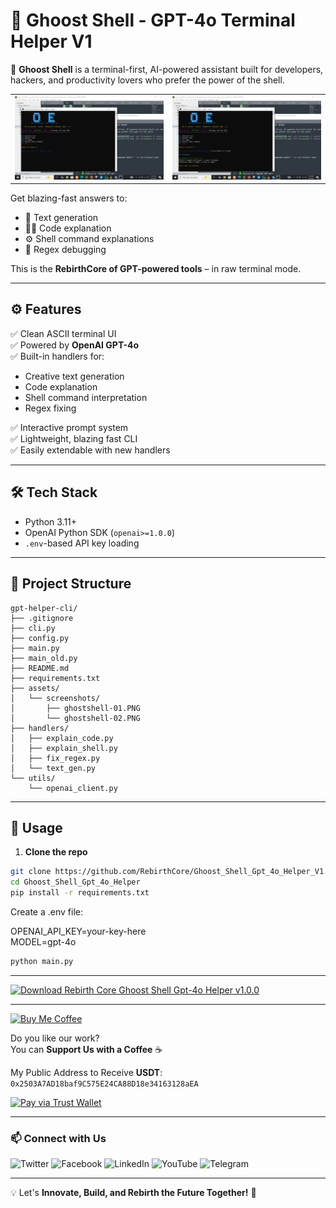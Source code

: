 # 👻 Ghoost Shell - GPT-4o Terminal Helper V1

🚀 **Ghoost Shell** is a terminal-first, AI-powered assistant built for developers, hackers, and productivity lovers who prefer the power of the shell.  

<table>
  <tr>
    <td><img src="assets/screenshots/ghostshell-01.PNG" alt="Screenshot 1" width="100%"/></td>
    <td><img src="assets/screenshots/ghostshell-02.PNG" alt="Screenshot 2" width="100%"/></td>
  </tr>
</table>

Get blazing-fast answers to:
- 🧠 Text generation
- 👨‍💻 Code explanation
- ⚙️ Shell command explanations
- 🧩 Regex debugging

This is the **RebirthCore of GPT-powered tools** – in raw terminal mode.

---

## ⚙️ Features

✅ Clean ASCII terminal UI  
✅ Powered by **OpenAI GPT-4o**  
✅ Built-in handlers for:
- Creative text generation
- Code explanation
- Shell command interpretation
- Regex fixing

✅ Interactive prompt system  
✅ Lightweight, blazing fast CLI  
✅ Easily extendable with new handlers

---

## 🛠️ Tech Stack

- Python 3.11+
- OpenAI Python SDK (`openai>=1.0.0`)
- `.env`-based API key loading

---

## 📂 Project Structure

```
gpt-helper-cli/
├── .gitignore
├── cli.py
├── config.py
├── main.py
├── main_old.py
├── README.md
├── requirements.txt
├── assets/
│   └── screenshots/
│       ├── ghostshell-01.PNG
│       └── ghostshell-02.PNG
├── handlers/
│   ├── explain_code.py
│   ├── explain_shell.py
│   ├── fix_regex.py
│   └── text_gen.py
└── utils/
    └── openai_client.py
```
---

## 🚀 Usage

1. **Clone the repo**
```sh
git clone https://github.com/RebirthCore/Ghoost_Shell_Gpt_4o_Helper_V1.git
cd Ghoost_Shell_Gpt_4o_Helper
pip install -r requirements.txt
```

Create a .env file:

OPENAI_API_KEY=your-key-here<br>
MODEL=gpt-4o

```sh
python main.py

```
---

[![Download Rebirth Core Ghoost Shell Gpt-4o Helper v1.0.0](https://img.shields.io/badge/📥%20Download%20Pen%20Rebirth%20To%20Do%20list%20-v1.0.0-blue?style=for-the-badge)](https://github.com/RebirthCore/Ghoost_Shell_Gpt_4o_Helper_V1/releases/tag/v1.0.0)

---

[![Buy Me Coffee](https://img.shields.io/badge/Buy%20Me%20Coffee-%23FFDD00.svg?style=for-the-badge&logo=buy-me-a-coffee&logoColor=black)](https://link.trustwallet.com/send?coin=20000714&address=0x2503A7AD18baf9C575E24CA88D18e34163128aEA&token_id=0x55d398326f99059fF775485246999027B3197955)

Do you like our work?  
You can **Support Us with a Coffee** ☕

My Public Address to Receive **USDT**:  
`0x2503A7AD18baf9C575E24CA88D18e34163128aEA`

[![Pay via Trust Wallet](https://img.shields.io/badge/Pay%20via%20Trust%20Wallet-%23007AFF.svg?style=for-the-badge&logo=trustwallet&logoColor=white)](https://link.trustwallet.com/send?coin=20000714&address=0x2503A7AD18baf9C575E24CA88D18e34163128aEA&token_id=0x55d398326f99059fF775485246999027B3197955)


---

### 📫 Connect with Us

![Twitter](https://img.shields.io/badge/x-%231DA1F2.svg?style=for-the-badge&logo=x&logoColor=white&link=https://x.com/Rebirth_Core)
![Facebook](https://img.shields.io/badge/Facebook-%231877F2.svg?style=for-the-badge&logo=facebook&logoColor=white&link=https://web.facebook.com/people/Rebirth-Core/61573497102060/)
![LinkedIn](https://img.shields.io/badge/LinkedIn-%230A66C2.svg?style=for-the-badge&logo=linkedin&logoColor=white&link=https://www.linkedin.com/company/rebirth-core/)
![YouTube](https://img.shields.io/badge/YouTube-%23FF0000.svg?style=for-the-badge&logo=youtube&logoColor=white&link=https://www.youtube.com/@rebirth_core)
![Telegram](https://img.shields.io/badge/Telegram-%2326A5E4.svg?style=for-the-badge&logo=telegram&logoColor=white&link=https://t.me/RebirthCoreCommunity)

---

💡 Let's **Innovate, Build, and Rebirth the Future Together!** 🚀  

